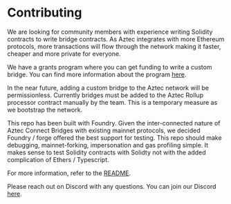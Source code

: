 # Contributing

We are looking for community members with experience writing Solidity contracts to write bridge contracts. As Aztec integrates with more Ethereum protocols, more transactions will flow through the network making it faster, cheaper and more private for everyone.

We have a grants program where you can get funding to write a custom bridge. You can find more information about the program [here](https://www.notion.so/aztecnetwork/Aztec-Grants-19896948e74b4024a458cdeddbe9574f).

In the near future, adding a custom bridge to the Aztec network will be permissionless. Currently bridges must be added to the Aztec Rollup processor contract manually by the team. This is a temporary measure as we bootstrap the network.

This repo has been built with Foundry. Given the inter-connected nature of Aztec Connect Bridges with existing mainnet protocols, we decided Foundry / forge offered the best support for testing. This repo should make debugging, mainnet-forking, impersonation and gas profiling simple. It makes sense to test Solidity contracts with Solidty not with the added complication of Ethers / Typescript.

For more information, refer to the [README](./README.md).

Please reach out on Discord with any questions. You can join our Discord [here](https://discord.gg/ctGpCgkBFt).
